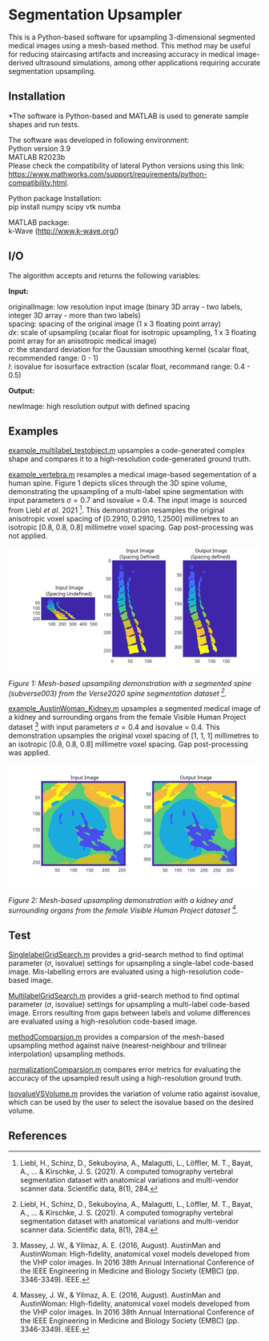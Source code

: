 # Segmentation Upsampler

This is a Python-based software for upsampling 3-dimensional segmented medical images using a mesh-based method. This method may be useful for reducing staircasing artifacts and increasing accuracy in medical image-derived ultrasound simulations, among other applications requiring accurate segmentation upsampling.

## Installation

*The software is Python-based and MATLAB is used to generate sample shapes and run tests.

The software was developed in following environment:\
Python version 3.9\
MATLAB R2023b\
Please check the compatibility of lateral Python versions using this link: https://www.mathworks.com/support/requirements/python-compatibility.html.


Python package Installation:\
pip install numpy scipy vtk numba

MATLAB package:\
k-Wave (http://www.k-wave.org/)

## I/O
The algorithm accepts and returns the following variables:

**Input:**

originalImage: low resolution input image (binary 3D array - two labels, integer 3D array - more than two labels) \
spacing: spacing of the original image (1 x 3 floating point array) \
$dx$: scale of upsampling (scalar float for isotropic upsampling, 1 x 3 floating point array for an anisotropic medical image) \
$\sigma$: the standard deviation for the Gaussian smoothing kernel (scalar float, recommended range: 0 - 1) \
$I$: isovalue for isosurface extraction (scalar float, recommand range: 0.4 - 0.5) 

**Output:**

newImage: high resolution output with defined spacing

## Examples

[example_multilabel_testobject.m](https://github.com/ucl-bug/segmentation-upsampler/blob/main/example_multilabel_testobject.m) upsamples a code-generated complex shape and compares it to a high-resolution code-generated ground truth.

[example_vertebra.m](https://github.com/ucl-bug/segmentation-upsampler/blob/main/example_vertebra.m) resamples a medical image-based segementation of a human spine. Figure 1 depicts slices through the 3D spine volume, demonstrating the upsampling of a multi-label spine segmentation with input parameters $\sigma = 0.7$ and isovalue = 0.4. The input image is sourced from Liebl $et$ $al$. 2021 [^1]. This demonstration resamples the original anisotropic voxel spacing of [0.2910, 0.2910, 1.2500] millimetres to an isotropic [0.8, 0.8, 0.8] millimetre voxel spacing. Gap post-processing was not applied.

![spineDemo](paper/figure/spineDemo.svg)

*Figure 1: Mesh-based upsampling demonstration with a segmented spine (subverse003) from the Verse2020 spine segmentation dataset [^1].*

[example_AustinWoman_Kidney.m](https://github.com/ucl-bug/segmentation-upsampler/blob/main/example_AustinWoman_Kidney.m) upsamples a segmented medical image of a kidney and surrounding organs from the female Visible Human Project dataset [^2] with input parameters $\sigma = 0.4$ and isovalue = 0.4. This demonstration upsamples the original voxel spacing of [1, 1, 1] millimetres to an isotropic [0.8, 0.8, 0.8] millimetre voxel spacing. Gap post-processing was applied.

![liverDemo](paper/figure/liverDemo.svg)

*Figure 2: Mesh-based upsampling demonstration with a kidney and surrounding organs from the female Visible Human Project dataset [^2].*

## Test

[SinglelabelGridSearch.m](https://github.com/ucl-bug/segmentation-upsampler/blob/main/SinglelabelGridSearch.m) provides a grid-search method to find optimal parameter ($\sigma$, isovalue) settings for upsampling a single-label code-based image. Mis-labelling errors are evaluated using a high-resolution code-based image.

[MultilabelGridSearch.m](https://github.com/ucl-bug/segmentation-upsampler/blob/main/MultilabelGridSearch.m) provides a grid-search method to find optimal parameter ($\sigma$, isovalue) settings for upsampling a multi-label code-based image. Errors resulting from gaps between labels and volume differences are evaluated using a high-resolution code-based image.

[methodComparsion.m](https://github.com/ucl-bug/segmentation-upsampler/blob/main/methodComparsion.m) provides a comparsion of the mesh-based upsampling method against naive (nearest-neighbour and trilinear interpolation) upsampling methods.

[normalizationComparsion.m](https://github.com/ucl-bug/segmentation-upsampler/blob/main/normalizationComparsion.m) compares error metrics for evaluating the accuracy of the upsampled result using a high-resolution ground truth.

[IsovalueVSVolume.m](https://github.com/ucl-bug/segmentation-upsampler/blob/main/IsovalueVSVolume.m) provides the variation of volume ratio against isovalue, which can be used by the user to select the isovalue based on the desired volume. 


## References

[^1]:Liebl, H., Schinz, D., Sekuboyina, A., Malagutti, L., Löffler, M. T., Bayat, A., ... & Kirschke, J. S. (2021). A computed tomography vertebral segmentation dataset with anatomical variations and multi-vendor scanner data. Scientific data, 8(1), 284.
[^2]:Massey, J. W., & Yilmaz, A. E. (2016, August). AustinMan and AustinWoman: High-fidelity, anatomical voxel models developed from the VHP color images. In 2016 38th Annual International Conference of the IEEE Engineering in Medicine and Biology Society (EMBC) (pp. 3346-3349). IEEE.
